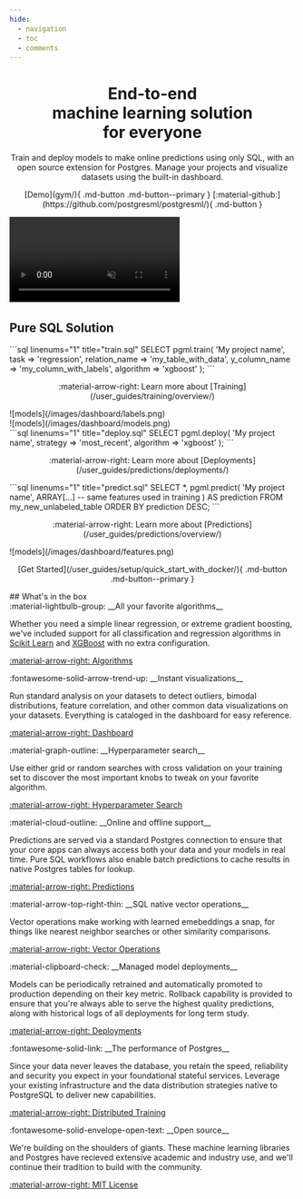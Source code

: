 ```yaml
---
hide:
  - navigation
  - toc
  - comments
---
```


<style>
.md-typeset h1 {
  font-size: 3em;
  font-weight: 700;
  margin-bottom: -1rem;
  max-width: 80em; 
}

.md-typeset p.subtitle {
  font-weight: 100;
  margin: 2em;
  max-width: 80em; 
}

.md-typeset img {
  margin: 0;
  border-radius: 10px;
}

.md-grid {
  max-width: 100em; 
}

.md-content video, .md-content img {
  max-width: 90%;
  margin: 2em 5%;
}

article.md-content__inner.md-typeset a.md-content__button.md-icon {
  display: none;
}
</style>

<h1 align="center">End-to-end<br/>machine learning solution <br/>for everyone</h1>

<p align="center" class="subtitle">
    Train and deploy models to make online predictions using only SQL, with an open source extension for Postgres. Manage your projects and visualize datasets using the built-in dashboard.
</p>

<p align="center" markdown>
  [Demo](gym/){ .md-button .md-button--primary }
  [:material-github:](https://github.com/postgresml/postgresml/){ .md-button }
</p>

<video autoplay loop muted>
  <source src="images/demo.webm" type="video/webm">
  <source src="images/demo.mp4" type="video/mp4">
  <img src="images/console.png" alt="PostgresML in practice" loading="lazy">
</video>

## Pure SQL Solution

<div class="grid bare" markdown>
  <div class="card" markdown>
```sql linenums="1" title="train.sql"
SELECT pgml.train(
  'My project name', 
  task => 'regression',
  relation_name => 'my_table_with_data',
  y_column_name => 'my_column_with_labels',
  algorithm => 'xgboost' 
);
```
  <p align="center" markdown>
:material-arrow-right: Learn more about [Training](/user_guides/training/overview/)
  </p>
  </div>


  <div class="card" markdown>
![models](/images/dashboard/labels.png)
  </div>

  <div class="card" markdown>
![models](/images/dashboard/models.png)
  </div>

  <div class="card" markdown>
```sql linenums="1" title="deploy.sql"
SELECT pgml.deploy(
  'My project name', 
  strategy => 'most_recent',
  algorithm => 'xgboost'
);
```
  <p align="center" markdown>
:material-arrow-right: Learn more about [Deployments](/user_guides/predictions/deployments/)
  </p>
  </div>

  <div class="card" markdown>
```sql linenums="1" title="predict.sql"
SELECT *, pgml.predict(
  'My project name', 
  ARRAY[...] -- same features used in training
) AS prediction
FROM my_new_unlabeled_table
ORDER BY prediction DESC;
```
  <p align="center" markdown>
:material-arrow-right: Learn more about [Predictions](/user_guides/predictions/overview/)
  </p>
  </div>

  <div class="card" markdown>
![models](/images/dashboard/features.png)
  </div>
</div>

<p align="center" markdown>
  [Get Started](/user_guides/setup/quick_start_with_docker/){ .md-button .md-button--primary }
</p>
## What's in the box

<div class="grid" markdown>
  <div class="card" markdown>
:material-lightbulb-group:
__All your favorite algorithms__

Whether you need a simple linear regression, or extreme gradient boosting, we've included support for all classification and regression algorithms in [Scikit Learn](https://scikit-learn.org/) and [XGBoost](https://xgboost.readthedocs.io/) with no extra configuration.

[:material-arrow-right: Algorithms](/user_guides/training/algorithm_selection/)
  </div>
  <div class="card" markdown>
:fontawesome-solid-arrow-trend-up:
__Instant visualizations__

Run standard analysis on your datasets to detect outliers, bimodal distributions, feature correlation, and other common data visualizations on your datasets. Everything is cataloged in the dashboard for easy reference.

[:material-arrow-right: Dashboard](/user_guides/dashboard/overview/)
  </div>
  <div class="card" markdown>
:material-graph-outline:
__Hyperparameter search__

Use either grid or random searches with cross validation on your training set to discover the most important knobs to tweak on your favorite algorithm.

[:material-arrow-right: Hyperparameter Search](/user_guides/training/hyperparameter_search/)
  </div>
  <div class="card" markdown>
:material-cloud-outline:
__Online and offline support__

Predictions are served via a standard Postgres connection to ensure that your core apps can always access both your data and your models in real time. Pure SQL workflows also enable batch predictions to cache results in native Postgres tables for lookup.

[:material-arrow-right: Predictions](/user_guides/predictions/overview/)
  </div>
  <div class="card" markdown>
:material-arrow-top-right-thin:
__SQL native vector operations__

Vector operations make working with learned emebeddings a snap, for things like nearest neighbor searches or other similarity comparisons.

[:material-arrow-right: Vector Operations](/user_guides/vector_operations/overview/)
  </div>
  <div class="card" markdown>
:material-clipboard-check:
__Managed model deployments__

Models can be periodically retrained and automatically promoted to production depending on their key metric. Rollback capability is provided to ensure that you're always able to serve the highest quality predictions, along with historical logs of all deployments for long term study.
  
[:material-arrow-right: Deployments](/user_guides/predictions/deployments/)
  </div>
  <div class="card" markdown>
:fontawesome-solid-link:
__The performance of Postgres__

Since your data never leaves the database, you retain the speed, reliability and security you expect in your foundational stateful services. Leverage your existing infrastructure and the data distribution strategies native to PostgreSQL to deliver new capabilities.

[:material-arrow-right: Distributed Training](/user_guides/setup/distributed_training/)
  </div>
  <div class="card" markdown>
:fontawesome-solid-envelope-open-text:
__Open source__

We're building on the shoulders of giants. These machine learning libraries and Postgres have recieved extensive academic and industry use, and we'll continue their tradition to build with the community.

[:material-arrow-right: MIT License](/about/license/)
  </div>
</div>
